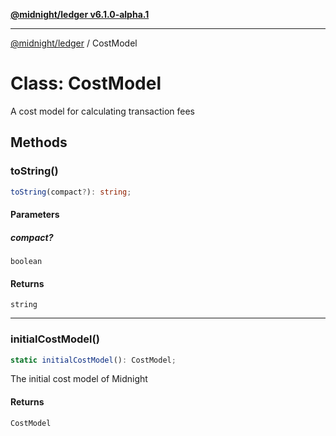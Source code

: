 [**@midnight/ledger v6.1.0-alpha.1**](../README.md)

***

[@midnight/ledger](../globals.md) / CostModel

# Class: CostModel

A cost model for calculating transaction fees

## Methods

### toString()

```ts
toString(compact?): string;
```

#### Parameters

##### compact?

`boolean`

#### Returns

`string`

***

### initialCostModel()

```ts
static initialCostModel(): CostModel;
```

The initial cost model of Midnight

#### Returns

`CostModel`

